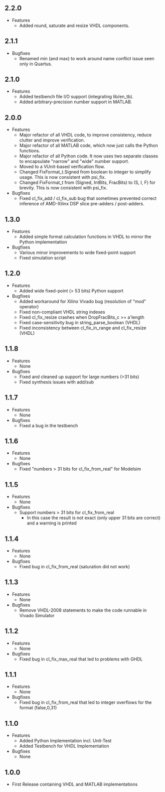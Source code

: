 ## 2.2.0
* Features
  * Added round, saturate and resize VHDL components.

## 2.1.1
* Bugfixes
  * Renamed min (and max) to work around name conflict issue seen only in Quartus.

## 2.1.0
* Features
  * Added testbench file I/O support (integrating lib/en_tb).
  * Added arbitrary-precision number support in MATLAB.

## 2.0.0
* Features
  * Major refactor of all VHDL code, to improve consistency, reduce clutter and improve verification.
  * Major refactor of all MATLAB code, which now just calls the Python functions.
  * Major refactor of all Python code. It now uses two separate classes to encapsulate "narrow" and "wide" number support.
  * Moved to a VUnit-based verification flow.
  * Changed FixFormat_t.Signed from boolean to integer to simplify usage. This is now consistent with psi_fix.
  * Changed FixFormat_t from (Signed, IntBits, FracBits) to (S, I, F) for brevity. This is now consistent with psi_fix.
* Bugfixes
  * Fixed cl_fix_add / cl_fix_sub bug that sometimes prevented correct inference of AMD-Xilinx DSP slice pre-adders / post-adders.

## 1.3.0
* Features
  * Added simple format calculation functions in VHDL to mirror the Python implementation
* Bugfixes
  * Various minor improvements to wide fixed-point support
  * Fixed simulation script

## 1.2.0
* Features
  * Added wide fixed-point (> 53 bits) Python support
* Bugfixes
  * Added workaround for Xilinx Vivado bug (resolution of "mod" operator)
  * Fixed non-compliant VHDL string indexes
  * Fixed cl_fix_resize crashes when DropFracBits_c >= a'length
  * Fixed case-sensitivity bug in string_parse_boolean (VHDL)
  * Fixed inconsistency between cl_fix_in_range and cl_fix_resize (VHDL)

## 1.1.8

* Features
  * None
* Bugfixes
  * Fixed and cleaned up support for large numbers (>31 bits)
  * Fixed synthesis issues with add/sub

## 1.1.7

* Features
  * None
* Bugfixes
  * Fixed a bug in the testbench

## 1.1.6

* Features
  * None
* Bugfixes
  * Fixed "numbers > 31 bits for cl\_fix\_from\_real" for Modelsim

## 1.1.5

* Features
  * None
* Bugfixes
  * Support numbers > 31 bits for cl\_fix\_from\_real
    * In this case the result is not exact (only upper 31 bits are correct) and a warning is printed

## 1.1.4

* Features
  * None
* Bugfixes
  * Fixed bug in cl\_fix\_from\_real (saturation did not work)

## 1.1.3

* Features
  * None
* Bugfixes
  * Remove VHDL-2008 statements to make the code runnable in Vivado Simulator

## 1.1.2

* Features
  * None
* Bugfixes
  * Fixed bug in cl\_fix\_max\_real that led to problems with GHDL

## 1.1.1

* Features
  * None
* Bugfixes
  * Fixed bug in cl\_fix\_from\_real that led to integer overflows for the format (false,0,31)

## 1.1.0

* Features
  * Added Python Implementation incl. Unit-Test
  * Added Testbench for VHDL Implementation
* Bugfixes
  * None

## 1.0.0

* First Release containing VHDL and MATLAB implementations